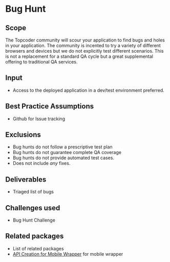 # Bug Hunt

## Scope

The Topcoder community will scour your application to find bugs and holes in your application.  The community is incented to try a variety of different browsers and devices but we do not explicitly test different scenarios.  This is not a replacement for a standard QA cycle but a great supplemental offering to traditional QA services.

## Input

- Access to the deployed application in a dev/test environment preferred.

## Best Practice Assumptions
- Github for Issue tracking

## Exclusions
- Bug hunts do not follow a prescriptive test plan
- Bug hunts do not guarantee complete QA coverage
- Bug hunts do not provide automated test cases.
- Does not include *any* fixes.

## Deliverables

- Triaged list of bugs

## Challenges used

- Bug Hunt Challenge

## Related packages
- List of related packages
- [API Creation for Mobile Wrapper](../api-creation-app/README.md) for mobile wrapper
